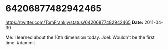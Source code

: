 # 64206877482942465
https://twitter.com/TomFrankly/status/64206877482942465
**Date:** 2011-04-30

Me: I learned about the 10th dimension today. Joel: Wouldn't be the first time. #dammit
